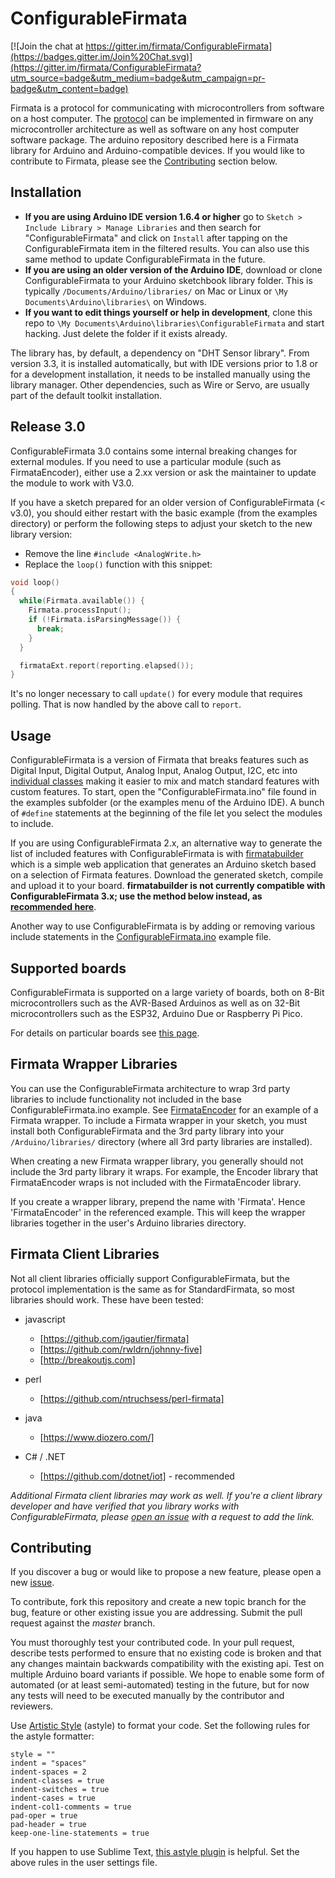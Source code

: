 # ConfigurableFirmata

[![Join the chat at https://gitter.im/firmata/ConfigurableFirmata](https://badges.gitter.im/Join%20Chat.svg)](https://gitter.im/firmata/ConfigurableFirmata?utm_source=badge&utm_medium=badge&utm_campaign=pr-badge&utm_content=badge)

Firmata is a protocol for communicating with microcontrollers from software on a host computer. The [protocol](https://github.com/firmata/protocol) can be implemented in firmware on any microcontroller architecture as well as software on any host computer software package. The arduino repository described here is a Firmata library for Arduino and Arduino-compatible devices. If you would like to contribute to Firmata, please see the [Contributing](#contributing) section below.

## Installation

- **If you are using Arduino IDE version 1.6.4 or higher** go to `Sketch > Include Library > Manage Libraries` and then search for "ConfigurableFirmata" and click on `Install` after tapping on the ConfigurableFirmata item in the filtered results. You can also use this same method to update ConfigurableFirmata in the future.
- **If you are using an older version of the Arduino IDE**, download or clone ConfigurableFirmata to your Arduino sketchbook library folder. This is typically `/Documents/Arduino/libraries/` on Mac or Linux or `\My Documents\Arduino\libraries\` on Windows.
- **If you want to edit things yourself or help in development**, clone this repo to `\My Documents\Arduino\libraries\ConfigurableFirmata` and start hacking. Just delete the folder if it exists already.

The library has, by default, a dependency on "DHT Sensor library". From version 3.3, it is installed automatically, but with IDE versions prior to 1.8 or for a development installation, it needs to be installed manually using the library manager. Other dependencies, such as Wire or Servo, are usually part of the default toolkit installation.

## Release 3.0

ConfigurableFirmata 3.0 contains some internal breaking changes for external modules. If you need to use a particular module (such as FirmataEncoder), either use a 2.xx version or ask the maintainer to update the module to work with V3.0. 

If you have a sketch prepared for an older version of ConfigurableFirmata (< v3.0), you should either restart with the basic example (from the examples directory) or perform the following steps to adjust your sketch to the new library version:

- Remove the line `#include <AnalogWrite.h>`
- Replace the `loop()` function with this snippet:

```cpp
void loop()
{
  while(Firmata.available()) {
    Firmata.processInput();
    if (!Firmata.isParsingMessage()) {
      break;
    }
  }

  firmataExt.report(reporting.elapsed());
}
```

It's no longer necessary to call `update()` for every module that requires polling. That is now handled by the above call to `report`. 

## Usage

ConfigurableFirmata is a version of Firmata that breaks features such as Digital Input, Digital Output, Analog Input, Analog Output, I2C, etc into [individual classes](https://github.com/firmata/ConfigurableFirmata/tree/master/src) making it easier to mix and match standard features with custom features. To start, open the "ConfigurableFirmata.ino" file found in the examples subfolder (or the examples menu of the Arduino IDE). A bunch of `#define` statements at the beginning of the file let you select the modules to include. 

If you are using ConfigurableFirmata 2.x, an alternative way to generate the list of included features with ConfigurableFirmata is with [firmatabuilder](http://firmatabuilder.com) which is a simple web application that generates an Arduino sketch based on a selection of Firmata features. Download the generated sketch, compile and upload it to your board. **firmatabuilder is not currently compatible with ConfigurableFirmata 3.x; use the method below instead, as [recommended here](https://github.com/firmata/firmata-builder/issues/26)**.

Another way to use ConfigurableFirmata is by adding or removing various include statements in the [ConfigurableFirmata.ino](https://github.com/firmata/ConfigurableFirmata/blob/master/examples/ConfigurableFirmata/ConfigurableFirmata.ino) example file.

## Supported boards

ConfigurableFirmata is supported on a large variety of boards, both on 8-Bit microcontrollers such as the AVR-Based Arduinos as well as on 32-Bit microcontrollers such as the ESP32, Arduino Due or Raspberry Pi Pico.

For details on particular boards see [this page](BoardSupport.md).

## Firmata Wrapper Libraries

You can use the ConfigurableFirmata architecture to wrap 3rd party libraries to include
functionality not included in the base ConfigurableFirmata.ino example. See [FirmataEncoder](https://github.com/firmata/FirmataEncoder) for an example of a Firmata wrapper. To include a Firmata wrapper in your sketch, you must install both ConfigurableFirmata and the 3rd party library into your `/Arduino/libraries/` directory (where all 3rd party libraries are installed).

When creating a new Firmata wrapper library, you generally should not include the 3rd party
library it wraps. For example, the Encoder library that FirmataEncoder wraps is not included with
the FirmataEncoder library.

If you create a wrapper library, prepend the name with 'Firmata'. Hence 'FirmataEncoder' in the
referenced example. This will keep the wrapper libraries together in the user's Arduino libraries
directory.

## Firmata Client Libraries
Not all client libraries officially support ConfigurableFirmata, but the protocol implementation is the same as for StandardFirmata, so most libraries should work. These have been tested:

* javascript
  * [https://github.com/jgautier/firmata]
  * [https://github.com/rwldrn/johnny-five]
  * [http://breakoutjs.com]
* perl
  * [https://github.com/ntruchsess/perl-firmata]

* java
  * [https://www.diozero.com/]

* C# / .NET
  * [https://github.com/dotnet/iot] - recommended

*Additional Firmata client libraries may work as well. If you're a client library developer and have verified that you library works with ConfigurableFirmata, please [open an issue](https://github.com/firmata/ConfigurableFirmata/issues) with a request to add the link.*

## Contributing

If you discover a bug or would like to propose a new feature, please open a new [issue](https://github.com/firmata/ConfigurableFirmata/issues?sort=created&state=open).

To contribute, fork this repository and create a new topic branch for the bug, feature or other existing issue you are addressing. Submit the pull request against the *master* branch.

You must thoroughly test your contributed code. In your pull request, describe tests performed to ensure that no existing code is broken and that any changes maintain backwards compatibility with the existing api. Test on multiple Arduino board variants if possible. We hope to enable some form of automated (or at least semi-automated) testing in the future, but for now any tests will need to be executed manually by the contributor and reviewers.

Use [Artistic Style](http://astyle.sourceforge.net/) (astyle) to format your code. Set the following rules for the astyle formatter:

```
style = ""
indent = "spaces"
indent-spaces = 2
indent-classes = true
indent-switches = true
indent-cases = true
indent-col1-comments = true
pad-oper = true
pad-header = true
keep-one-line-statements = true
```

If you happen to use Sublime Text, [this astyle plugin](https://github.com/timonwong/SublimeAStyleFormatter) is helpful. Set the above rules in the user settings file.
